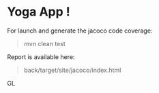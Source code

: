 # Yoga App !

For launch and generate the jacoco code coverage:

> mvn clean test

Report is available here:

> back/target/site/jacoco/index.html

GL
